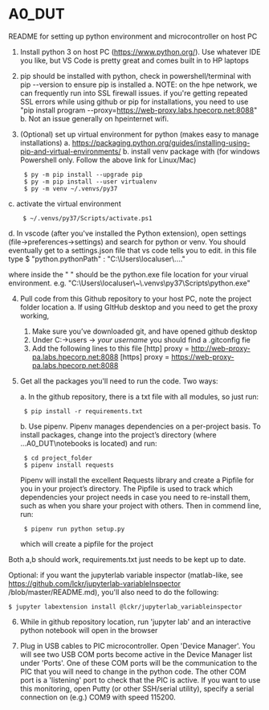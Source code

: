 # A0_DUT

README for setting up python environment and microcontroller on host PC

1) Install python 3 on host PC (https://www.python.org/). Use whatever IDE you like, but VS Code is pretty great and comes built in to HP laptops

2) pip should be installed with python, check in powershell/terminal with pip --version to ensure pip is installed
  a. NOTE: on the hpe network, we can frequently run into SSL firewall issues. if you're getting repeated SSL errors while using github or pip for installations, you need to use "pip install program --proxy=https://web-proxy.labs.hpecorp.net:8088"
  b. Not an issue generally on hpeinternet wifi.

3) (Optional) set up virtual environment for python (makes easy to manage installations)
  a. https://packaging.python.org/guides/installing-using-pip-and-virtual-environments/
  b. install venv package with (for windows Powershell only. Follow the above link for Linux/Mac)
  
        $ py -m pip install --upgrade pip
        $ py -m pip install --user virtualenv
        $ py -m venv ~/.venvs/py37 
    
  c. activate the virtual environment
  
        $ ~/.venvs/py37/Scripts/activate.ps1
        
  d. In vscode (after you've installed the Python extension), open settings (file->preferences->settings) and search for python or venv. You should eventually get to a settings.json file that vs code tells you to edit. in this file type 
  $ "python.pythonPath" : "C:\\Users\\localuser\\...." 
  
  where inside the " " should be the python.exe file location for your virual environment. e.g. "C:\\Users\\localuser\\~\\.venvs\\py37\\Scripts\\python.exe"
    

4) Pull code from this Github repository to your host PC, note the project folder location
  a. If using GItHub desktop and you need to get the proxy working, 
    1)	Make sure you’ve downloaded git, and have opened github desktop
    2)	Under C:->users -> *your username* you should find a .gitconfig fie
    3)	Add the following lines to this file
      [http]
	      proxy = http://web-proxy-pa.labs.hpecorp.net:8088
      [https]
	      proxy = https://web-proxy-pa.labs.hpecorp.net:8088

5) Get all the packages you'll need to run the code. Two ways:

      a. In the github repository, there is a txt file with all modules, so just run:
    
        $ pip install -r requirements.txt
  
      b. Use pipenv. Pipenv manages dependencies on a per-project basis. To install packages, change into the project’s directory (where ...A0_DUT\notebooks is located) and run:

        $ cd project_folder
        $ pipenv install requests

      Pipenv will install the excellent Requests library and create a Pipfile for you in your project’s directory. The Pipfile is used to track which dependencies your project needs in case you need to re-install them, such as when you share your project   with others. Then in commend line, run:

        $ pipenv run python setup.py

      which will create a pipfile for the project

  Both a,b should work, requirements.txt just needs to be kept up to date.
  
  Optional: if you want the jupyterlab variable inspector (matlab-like, see https://github.com/lckr/jupyterlab-variableInspector    /blob/master/README.md), you'll also need to do the following:
    
    $ jupyter labextension install @lckr/jupyterlab_variableinspector

6) While in github repository location, run 'jupyter lab' and an interactive python notebook will open in the browser

7) Plug in USB cables to PIC microcontroller. Open 'Device Manager'. You will see two USB COM ports become active in the Device Manager list under 'Ports'. One of these COM ports will be the communication to the PIC that you will need to change in the python code. The other COM port is a 'listening' port to check that the PIC is active. If you want to use this monitoring, open Putty (or other SSH/serial utility), specify a serial connection on (e.g.) COM9 with speed 115200. 
